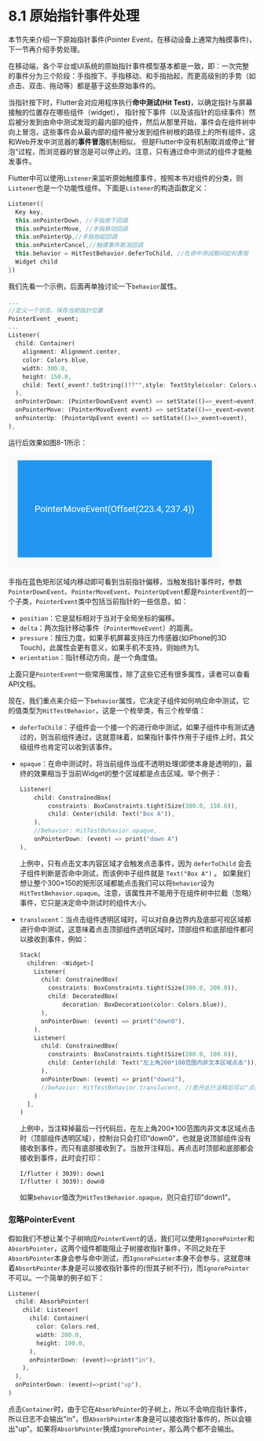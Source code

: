 # 8.1 原始指针事件处理

本节先来介绍一下原始指针事件(Pointer Event，在移动设备上通常为触摸事件)，下一节再介绍手势处理。

在移动端，各个平台或UI系统的原始指针事件模型基本都是一致，即：一次完整的事件分为三个阶段：手指按下、手指移动、和手指抬起，而更高级别的手势（如点击、双击、拖动等）都是基于这些原始事件的。

当指针按下时，Flutter会对应用程序执行**命中测试(Hit Test)**，以确定指针与屏幕接触的位置存在哪些组件（widget）， 指针按下事件（以及该指针的后续事件）然后被分发到由命中测试发现的最内部的组件，然后从那里开始，事件会在组件树中向上冒泡，这些事件会从最内部的组件被分发到组件树根的路径上的所有组件，这和Web开发中浏览器的**事件冒泡**机制相似， 但是Flutter中没有机制取消或停止”冒泡“过程，而浏览器的冒泡是可以停止的。注意，只有通过命中测试的组件才能触发事件。

Flutter中可以使用`Listener`来监听原始触摸事件，按照本书对组件的分类，则`Listener`也是一个功能性组件。下面是`Listener`的构造函数定义：

```dart
Listener({
  Key key,
  this.onPointerDown, //手指按下回调
  this.onPointerMove, //手指移动回调
  this.onPointerUp,//手指抬起回调
  this.onPointerCancel,//触摸事件取消回调
  this.behavior = HitTestBehavior.deferToChild, //在命中测试期间如何表现
  Widget child
})
```

我们先看一个示例，后面再单独讨论一下`behavior`属性。

```dart
...
//定义一个状态，保存当前指针位置
PointerEvent _event;
...
Listener(
  child: Container(
    alignment: Alignment.center,
    color: Colors.blue,
    width: 300.0,
    height: 150.0,
    child: Text(_event?.toString()??"",style: TextStyle(color: Colors.white)),
  ),
  onPointerDown: (PointerDownEvent event) => setState(()=>_event=event),
  onPointerMove: (PointerMoveEvent event) => setState(()=>_event=event),
  onPointerUp: (PointerUpEvent event) => setState(()=>_event=event),
),
```

运行后效果如图8-1所示：

![图8-1](../imgs/8-1.png)

手指在蓝色矩形区域内移动即可看到当前指针偏移，当触发指针事件时，参数`PointerDownEvent`、`PointerMoveEvent`、`PointerUpEvent`都是`PointerEvent`的一个子类，`PointerEvent`类中包括当前指针的一些信息，如：

- `position`：它是鼠标相对于当对于全局坐标的偏移。
- `delta`：两次指针移动事件（`PointerMoveEvent`）的距离。
- `pressure`：按压力度，如果手机屏幕支持压力传感器(如iPhone的3D Touch)，此属性会更有意义，如果手机不支持，则始终为1。
- `orientation`：指针移动方向，是一个角度值。

上面只是`PointerEvent`一些常用属性，除了这些它还有很多属性，读者可以查看API文档。

现在，我们重点来介绍一下`behavior`属性，它决定子组件如何响应命中测试，它的值类型为`HitTestBehavior`，这是一个枚举类，有三个枚举值：

- `deferToChild`：子组件会一个接一个的进行命中测试，如果子组件中有测试通过的，则当前组件通过，这就意味着，如果指针事件作用于子组件上时，其父级组件也肯定可以收到该事件。

- `opaque`：在命中测试时，将当前组件当成不透明处理(即使本身是透明的)，最终的效果相当于当前Widget的整个区域都是点击区域。举个例子：

  ```dart
  Listener(
      child: ConstrainedBox(
          constraints: BoxConstraints.tight(Size(300.0, 150.0)),
          child: Center(child: Text("Box A")),
      ),
      //behavior: HitTestBehavior.opaque,
      onPointerDown: (event) => print("down A")
  ),
  ```

  上例中，只有点击文本内容区域才会触发点击事件，因为 `deferToChild` 会去子组件判断是否命中测试，而该例中子组件就是 `Text("Box A")` 。
  如果我们想让整个300×150的矩形区域都能点击我们可以将`behavior`设为`HitTestBehavior.opaque`。注意，该属性并不能用于在组件树中拦截（忽略）事件，它只是决定命中测试时的组件大小。

- `translucent`：当点击组件透明区域时，可以对自身边界内及底部可视区域都进行命中测试，这意味着点击顶部组件透明区域时，顶部组件和底部组件都可以接收到事件，例如：

  ```dart
  Stack(
    children: <Widget>[
      Listener(
        child: ConstrainedBox(
          constraints: BoxConstraints.tight(Size(300.0, 200.0)),
          child: DecoratedBox(
              decoration: BoxDecoration(color: Colors.blue)),
        ),
        onPointerDown: (event) => print("down0"),
      ),
      Listener(
        child: ConstrainedBox(
          constraints: BoxConstraints.tight(Size(200.0, 100.0)),
          child: Center(child: Text("左上角200*100范围内非文本区域点击")),
        ),
        onPointerDown: (event) => print("down1"),
        //behavior: HitTestBehavior.translucent, //放开此行注释后可以"点透"
      )
    ],
  )
  ```

  上例中，当注释掉最后一行代码后，在左上角200*100范围内非文本区域点击时（顶部组件透明区域），控制台只会打印“down0”，也就是说顶部组件没有接收到事件，而只有底部接收到了。当放开注释后，再点击时顶部和底部都会接收到事件，此时会打印：

  ```
  I/flutter ( 3039): down1
  I/flutter ( 3039): down0
  ```
  如果`behavior`值改为`HitTestBehavior.opaque`，则只会打印"down1"。

### 忽略PointerEvent

假如我们不想让某个子树响应`PointerEvent`的话，我们可以使用`IgnorePointer`和`AbsorbPointer`，这两个组件都能阻止子树接收指针事件，不同之处在于`AbsorbPointer`本身会参与命中测试，而`IgnorePointer`本身不会参与，这就意味着`AbsorbPointer`本身是可以接收指针事件的(但其子树不行)，而`IgnorePointer`不可以。一个简单的例子如下：

```dart
Listener(
  child: AbsorbPointer(
    child: Listener(
      child: Container(
        color: Colors.red,
        width: 200.0,
        height: 100.0,
      ),
      onPointerDown: (event)=>print("in"),
    ),
  ),
  onPointerDown: (event)=>print("up"),
)
```

点击`Container`时，由于它在`AbsorbPointer`的子树上，所以不会响应指针事件，所以日志不会输出"in"，但`AbsorbPointer`本身是可以接收指针事件的，所以会输出"up"。如果将`AbsorbPointer`换成`IgnorePointer`，那么两个都不会输出。


